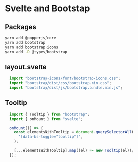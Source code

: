 # Svelte and Bootstap

## Packages

```bash
yarn add @popperjs/core
yarn add bootstrap
yarn add bootstrap-icons
yarn add -D @types/bootstrap
```

## layout.svelte

```javascript
  import "bootstrap-icons/font/bootstrap-icons.css";
  import "bootstrap/dist/css/bootstrap.min.css";
  import "bootstrap/dist/js/bootstrap.bundle.min.js";
```

## Tooltip

```javascript
  import { Tooltip } from "bootstrap";
  import { onMount } from "svelte";

  onMount(() => {
    const elementsWithTooltip = document.querySelectorAll(
      '[data-bs-toggle="tooltip"]',
    );

    [...elementsWithTooltip].map((el) => new Tooltip(el));
  });
```
